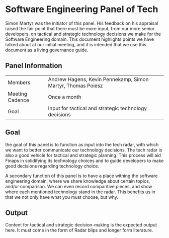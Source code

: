 # Software Engineering Panel of Tech

Simon Martyr was the initiator of this panel. His feedback on his appraisal raised the fair point that there must be 
more input, from our more senior developers, on tactical and strategic technology decisions we make for the Software 
Engineering domain. This document highlights points we have talked about at our initial meeting, and it is intended 
that we use this document as a living governance guide.

## Panel Information

|                 |                                                             |
|-----------------|-------------------------------------------------------------|
| Members         | Andrew Hagens, Kevin Pennekamp, Simon Martyr, Thomas Poiesz |
| Meeting Cadence | Once a month                                                |
| Goal            | Input for tactical and strategic technology decisions       |

## Goal 
the goal of this panel is to function as input into the tech radar, with which we want to better communicate our 
technology decisions. The tech radar is also a good vehicle for tactical and strategic planning. This process will 
aid Finaps in solidifying its technology choices and to guide developers to make good decisions regarding 
technology choice. 

A secondary function of this panel is to have a place withing the software engineering domain, where we share 
knowledge about certain topics, and/or comparison. We can even record comparitive pieces, and show where 
each mentioned technology stand in the radar. This benefits us in that we not only have what you must choose, but why.

## Output

Content for tactical and strategic decision-making is the expected output here. It must come in the form of Radar 
blips and longer form literature. 
